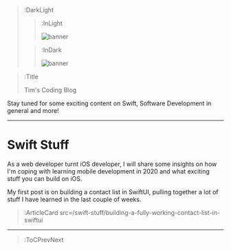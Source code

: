 > :DarkLight
> > :InLight
> >
> > ![banner](/img/cb-banner.svg)
>
> > :InDark
> >
> > ![banner](/img/cb-banner-dark.svg)

> :Title
>
> Tim's Coding Blog

Stay tuned for some exciting content on Swift, Software Development in general and more!

---
# Swift Stuff
As a web developer turnt iOS developer, I will share some insights on how I'm coping with learning mobile development in 2020 and what exciting stuff you can build on iOS.

My first post is on building a contact list in SwiftUI, pulling together a lot of stuff I have learned in the last couple of weeks.

> :ArticleCard src=/swift-stuff/building-a-fully-working-contact-list-in-swiftui

---


> :ToCPrevNext
